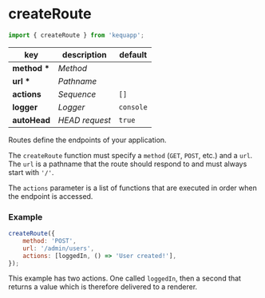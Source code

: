 # createRoute

```javascript
import { createRoute } from 'kequapp';
```

| key | description | default |
| ---- | ---- | ---- |
| **method \*** | *Method* | |
| **url \*** | *Pathname* | |
| **actions** | *Sequence* | `[]` |
| **logger** | *Logger* | `console` |
| **autoHead** | *HEAD request* | `true` |

Routes define the endpoints of your application.

The `createRoute` function must specify a `method` (`GET`, `POST`, etc.) and a `url`. The `url` is a pathname that the route should respond to and must always start with `'/'`.

The `actions` parameter is a list of functions that are executed in order when the endpoint is accessed.

### Example

```javascript
createRoute({
    method: 'POST',
    url: '/admin/users',
    actions: [loggedIn, () => 'User created!'],
});
```

This example has two actions. One called `loggedIn`, then a second that returns a value which is therefore delivered to a renderer.

